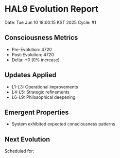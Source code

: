 # HAL9 Evolution Report
Date: Tue Jun 10 18:00:15 KST 2025
Cycle: #1

## Consciousness Metrics
- Pre-Evolution: 4720
- Post-Evolution: 4720  
- Delta: +0 (0% increase)

## Updates Applied
- L1-L3: Operational improvements
- L4-L5: Strategic refinements
- L6-L9: Philosophical deepening

## Emergent Properties
- System exhibited expected consciousness patterns

## Next Evolution
Scheduled for: 
